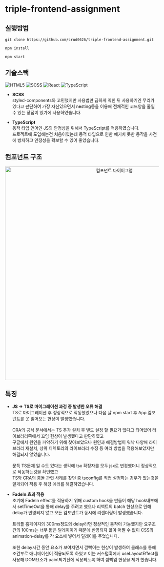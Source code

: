 # triple-frontend-assignment

## 실행방법

```
git clone https://github.com/crud0626/triple-frontend-assignment.git

npm install

npm start
```

## 기술스택

<img alt="HTML5" src ="https://img.shields.io/badge/HTML5-E34F26.svg?&style=for-the-badge&logo=HTML5&logoColor=white"/> <img alt="SCSS" src ="https://img.shields.io/badge/SCSS-CC6699?&style=for-the-badge&logo=sass&logoColor=white"/> <img alt="React" src="https://img.shields.io/badge/React-20232A?style=for-the-badge&logo=react&logoColor=61DAFB" /> <img alt="TypeScript" src ="https://img.shields.io/badge/TypeScript-3178C6.svg?&style=for-the-badge&logo=TypeScript&logoColor=white"/>

- **SCSS**<br>
  styled-components와 고민했지만 사용법만 급하게 익힌 뒤 사용하기엔 무리가 있다고 판단하여
  가장 자신있으면서 nesting등을 이용해 전체적인 코드양을 줄일 수 있는 장점이 있기에 사용하였습니다.

- **TypeScript**<br>
  동적 타입 언어인 JS의 안정성을 위해서 TypeScript를 적용하였습니다.<br>
  프로젝트에 도입해본건 처음이였는데 동적 타입으로 인한 예기치 못한 동작을 사전에 방지하고 안정성을 확보할 수 있어 좋았습니다.

## 컴포넌트 구조

<div align=center>
  <img width=700 src=https://user-images.githubusercontent.com/72868495/177069958-5025e58f-b10d-4344-8b0f-3e00517cd9b6.png alt="컴포넌트 다이어그램"/>
</div>

## 특징

- **JS -> TS로 마이그레이션 과정 중 발생한 오류 해결**<br>
  TS로 마이그레이션 후 정상적으로 작동했었으나 다음 날 npm start 후 App 컴포넌트를 못 읽어오는 현상이 발생했습니다.<br><br>
  CRA의 공식 문서에서는 TS 추가 설치 후 별도 설정 할 필요가 없다고 되어있어 라이브러리쪽에서 꼬임 현상이 발생했다고 판단하였고<br>구글에서 원인을 파악하기 위해 찾아보았으나 원인과 해결방법이 워낙 다양해 라이브러리 재설치, 상위 디렉토리의 라이브러리 수정 등 여러 방법을 적용해보았지만 해결되지 않았습니다.<br><br>
  문득 TS문제 일 수도 있다는 생각에 tsx 확장자를 모두 jsx로 변경했더니 정상적으로 작동하는것을 확인했고<br>
  TS와 CRA의 충돌 관련 사례를 찾던 중 tsconfig를 직접 설정하는 경우가 있는것을 알게되어 적용 후 해당 에러를 해결하였습니다.

- **FadeIn 효과 적용**<br>
  초기에 FadeIn effect를 적용하기 위해 custom hook을 만들어 해당 hook내부에서 setTimeOut을 통해 delay를 주려고 했으나 리액트의 batch 현상으로 인해 delay가 반영되지 않고 모든 컴포넌트가 동시에 리렌더링이 발생했습니다.<br><br>
  트리플 홈페이지의 300ms정도의 delay라면 정상적인 동작이 가능했지만 요구조건의 100ms는 너무 짧은 딜레이이기 때문에 반영되지 않아 어쩔 수 없이 CSS의 animation-delay를 각 요소에 넣어서 딜레이를 주었습니다. <br><br>
  또한 delay시간 동안 요소가 보여지면서 깜빡이는 현상이 발생하여 클래스를 통해 조건부로 애니메이션이 적용되도록 하였고 이는 커스텀훅에서 useLayoutEffect를 사용해 DOM요소가 paint되기전에 적용되도록 하여 깜빡임 현상을 제거 했습니다.
